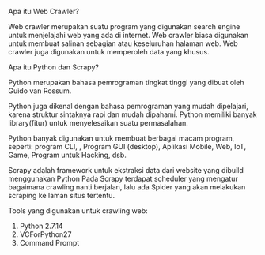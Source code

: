 Apa itu Web Crawler?

Web crawler merupakan suatu program yang digunakan search engine untuk menjelajahi web yang ada di internet. Web crawler biasa digunakan untuk membuat salinan sebagian atau keseluruhan halaman web. Web crawler juga digunakan untuk memperoleh data yang khusus.



Apa itu Python dan Scrapy?

Python merupakan bahasa pemrograman tingkat tinggi yang dibuat oleh Guido van Rossum.

Python juga dikenal dengan bahasa pemrograman yang mudah dipelajari, karena struktur sintaknya rapi dan mudah dipahami. Python memiliki banyak library(fitur) untuk menyelesaikan suatu permasalahan.

Python banyak digunakan untuk membuat berbagai macam program, seperti: program CLI, , Program GUI (desktop), Aplikasi Mobile, Web, IoT, Game, Program untuk Hacking, dsb.

Scrapy adalah framework untuk ekstraksi data dari website yang dibuild menggunakan Python Pada Scrapy terdapat scheduler yang mengatur bagaimana crawling nanti berjalan, lalu ada Spider yang akan melakukan scraping ke laman situs tertentu.



Tools yang digunakan untuk crawling web:

1. Python 2.7.14
2. VCForPython27
3. Command Prompt
